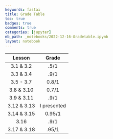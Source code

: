 ```yaml
---
keywords: fastai
title: Grade Table
toc: true 
badges: true
comments: true
categories: [jupyter]
nb_path: _notebooks/2022-12-16-Gradetable.ipynb
layout: notebook
---
```


<!--
#################################################
### THIS FILE WAS AUTOGENERATED! DO NOT EDIT! ###
#################################################
# file to edit: _notebooks/2022-12-16-Gradetable.ipynb
-->

<div class="container" id="notebook-container">
        
<div class="cell border-box-sizing text_cell rendered"><div class="inner_cell">
<div class="text_cell_render border-box-sizing rendered_html">
<table>
<thead><tr>
<th style="text-align:center">Lesson</th>
<th style="text-align:center">Grade</th>
</tr>
</thead>
<tbody>
<tr>
<td style="text-align:center">3.1 &amp; 3.2</td>
<td style="text-align:center">.5/1</td>
</tr>
<tr>
<td style="text-align:center">3.3 &amp; 3.4</td>
<td style="text-align:center">.9/1</td>
</tr>
<tr>
<td style="text-align:center">3.5 - 3.7</td>
<td style="text-align:center">0.8/1</td>
</tr>
<tr>
<td style="text-align:center">3.8 &amp; 3.10</td>
<td style="text-align:center">0.7/1</td>
</tr>
<tr>
<td style="text-align:center">3.9 &amp; 3.11</td>
<td style="text-align:center">.9/1</td>
</tr>
<tr>
<td style="text-align:center">3.12 &amp; 3.13</td>
<td style="text-align:center">I presented</td>
</tr>
<tr>
<td style="text-align:center">3.14 &amp; 3.15</td>
<td style="text-align:center">0.95/1</td>
</tr>
<tr>
<td style="text-align:center">3.16</td>
<td style="text-align:center">.9/1</td>
</tr>
<tr>
<td style="text-align:center">3.17 &amp; 3.18</td>
<td style="text-align:center">.95/1</td>
</tr>
</tbody>
</table>

</div>
</div>
</div>
</div>
 

